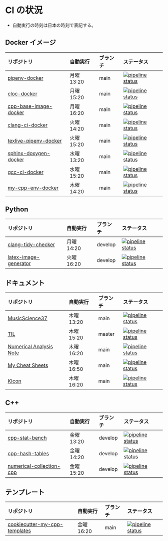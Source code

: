 # CI の状況

- 自動実行の時刻は日本の時刻で表記する。

## Docker イメージ

| リポジトリ                                                                                      | 自動実行   | ブランチ | ステータス                                                                                                                                                                                                   |
| :---------------------------------------------------------------------------------------------- | :--------- | :------- | :----------------------------------------------------------------------------------------------------------------------------------------------------------------------------------------------------------- |
| [pipenv-docker](https://gitlab.com/MusicScience37Projects/docker/pipenv-docker)                 | 月曜 13:20 | main     | [![pipeline status](https://gitlab.com/MusicScience37Projects/docker/pipenv-docker/badges/main/pipeline.svg)](https://gitlab.com/MusicScience37Projects/docker/pipenv-docker/-/commits/main)                 |
| [cloc-docker](https://gitlab.com/MusicScience37Projects/docker/cloc-docker)                     | 月曜 15:20 | main     | [![pipeline status](https://gitlab.com/MusicScience37Projects/docker/cloc-docker/badges/main/pipeline.svg)](https://gitlab.com/MusicScience37Projects/docker/cloc-docker/-/commits/main)                     |
| [cpp-base-image-docker](https://gitlab.com/MusicScience37Projects/docker/cpp-base-image-docker) | 月曜 16:20 | main     | [![pipeline status](https://gitlab.com/MusicScience37Projects/docker/cpp-base-image-docker/badges/main/pipeline.svg)](https://gitlab.com/MusicScience37Projects/docker/cpp-base-image-docker/-/commits/main) |
| [clang-ci-docker](https://gitlab.com/MusicScience37Projects/docker/clang-ci-docker)             | 火曜 14:20 | main     | [![pipeline status](https://gitlab.com/MusicScience37Projects/docker/clang-ci-docker/badges/main/pipeline.svg)](https://gitlab.com/MusicScience37Projects/docker/clang-ci-docker/-/commits/main)             |
| [texlive-pipenv-docker](https://gitlab.com/MusicScience37Projects/docker/texlive-pipenv-docker) | 火曜 15:20 | main     | [![pipeline status](https://gitlab.com/MusicScience37Projects/docker/texlive-pipenv-docker/badges/main/pipeline.svg)](https://gitlab.com/MusicScience37Projects/docker/texlive-pipenv-docker/-/commits/main) |
| [sphinx-doxygen-docker](https://gitlab.com/MusicScience37Projects/docker/sphinx-doxygen-docker) | 水曜 13:20 | main     | [![pipeline status](https://gitlab.com/MusicScience37Projects/docker/sphinx-doxygen-docker/badges/main/pipeline.svg)](https://gitlab.com/MusicScience37Projects/docker/sphinx-doxygen-docker/-/commits/main) |
| [gcc-ci-docker](https://gitlab.com/MusicScience37Projects/docker/gcc-ci-docker)                 | 水曜 15:20 | main     | [![pipeline status](https://gitlab.com/MusicScience37Projects/docker/gcc-ci-docker/badges/main/pipeline.svg)](https://gitlab.com/MusicScience37Projects/docker/gcc-ci-docker/-/commits/main)                 |
| [my-cpp-env-docker](https://gitlab.com/MusicScience37Projects/docker/my-cpp-env-docker)         | 木曜 14:20 | main     | [![pipeline status](https://gitlab.com/MusicScience37Projects/docker/my-cpp-env-docker/badges/main/pipeline.svg)](https://gitlab.com/MusicScience37Projects/docker/my-cpp-env-docker/-/commits/main)         |

## Python

| リポジトリ                                                                                     | 自動実行   | ブランチ | ステータス                                                                                                                                                                                                       |
| :--------------------------------------------------------------------------------------------- | :--------- | :------- | :--------------------------------------------------------------------------------------------------------------------------------------------------------------------------------------------------------------- |
| [clang-tidy-checker](https://gitlab.com/MusicScience37Projects/tools/clang-tidy-checker)       | 月曜 14:20 | develop  | [![pipeline status](https://gitlab.com/MusicScience37Projects/tools/clang-tidy-checker/badges/develop/pipeline.svg)](https://gitlab.com/MusicScience37Projects/tools/clang-tidy-checker/-/commits/develop)       |
| [latex-image-generator](https://gitlab.com/MusicScience37Projects/tools/latex-image-generator) | 火曜 16:20 | develop  | [![pipeline status](https://gitlab.com/MusicScience37Projects/tools/latex-image-generator/badges/develop/pipeline.svg)](https://gitlab.com/MusicScience37Projects/tools/latex-image-generator/-/commits/develop) |

## ドキュメント

| リポジトリ                                                                                                      | 自動実行   | ブランチ | ステータス                                                                                                                                                                                                                               |
| :-------------------------------------------------------------------------------------------------------------- | :--------- | :------- | :--------------------------------------------------------------------------------------------------------------------------------------------------------------------------------------------------------------------------------------- |
| [MusicScience37](https://gitlab.com/MusicScience37/MusicScience37)                                              | 木曜 13:20 | main     | [![pipeline status](https://gitlab.com/MusicScience37/MusicScience37/badges/main/pipeline.svg)](https://gitlab.com/MusicScience37/MusicScience37/-/commits/main)                                                                         |
| [TIL](https://gitlab.com/MusicScience37/til)                                                                    | 木曜 15:20 | master   | [![pipeline status](https://gitlab.com/MusicScience37/til/badges/master/pipeline.svg)](https://gitlab.com/MusicScience37/til/-/commits/master)                                                                                           |
| [Numerical Analysis Note](https://gitlab.com/MusicScience37Projects/numerical-analysis/numerical-analysis-note) | 木曜 16:20 | main     | [![pipeline status](https://gitlab.com/MusicScience37Projects/numerical-analysis/numerical-analysis-note/badges/main/pipeline.svg)](https://gitlab.com/MusicScience37Projects/numerical-analysis/numerical-analysis-note/-/commits/main) |
| [My Cheat Sheets](https://gitlab.com/MusicScience37/my-cheat-sheets)                                            | 木曜 16:50 | main     | [![pipeline status](https://gitlab.com/MusicScience37/my-cheat-sheets/badges/main/pipeline.svg)](https://gitlab.com/MusicScience37/my-cheat-sheets/-/commits/main)                                                                       |
| [KIcon](https://gitlab.com/MusicScience37/kicon)                                                                | 木曜 16:20 | main     | [![pipeline status](https://gitlab.com/MusicScience37/kicon/badges/main/pipeline.svg)](https://gitlab.com/MusicScience37/kicon/-/commits/main)                                                                                           |

## C++

| リポジトリ                                                                                                        | 自動実行   | ブランチ | ステータス                                                                                                                                                                                                                                       |
| :---------------------------------------------------------------------------------------------------------------- | :--------- | :------- | :----------------------------------------------------------------------------------------------------------------------------------------------------------------------------------------------------------------------------------------------- |
| [cpp-stat-bench](https://gitlab.com/MusicScience37Projects/utility-libraries/cpp-stat-bench)                      | 金曜 13:20 | develop  | [![pipeline status](https://gitlab.com/MusicScience37Projects/utility-libraries/cpp-stat-bench/badges/develop/pipeline.svg)](https://gitlab.com/MusicScience37Projects/utility-libraries/cpp-stat-bench/-/commits/develop)                       |
| [cpp-hash-tables](https://gitlab.com/MusicScience37/cpp-hash-tables)                                              | 金曜 14:20 | develop  | [![pipeline status](https://gitlab.com/MusicScience37/cpp-hash-tables/badges/develop/pipeline.svg)](https://gitlab.com/MusicScience37/cpp-hash-tables/-/commits/develop)                                                                         |
| [numerical-collection-cpp](https://gitlab.com/MusicScience37Projects/numerical-analysis/numerical-collection-cpp) | 金曜 15:20 | develop  | [![pipeline status](https://gitlab.com/MusicScience37Projects/numerical-analysis/numerical-collection-cpp/badges/develop/pipeline.svg)](https://gitlab.com/MusicScience37Projects/numerical-analysis/numerical-collection-cpp/-/commits/develop) |

## テンプレート

| リポジトリ                                                                                                         | 自動実行   | ブランチ | ステータス                                                                                                                                                                                                                         |
| :----------------------------------------------------------------------------------------------------------------- | :--------- | :------- | :--------------------------------------------------------------------------------------------------------------------------------------------------------------------------------------------------------------------------------- |
| [cookiecutter-my-cpp-templates](https://gitlab.com/MusicScience37Projects/templates/cookiecutter-my-cpp-templates) | 金曜 16:20 | main     | [![pipeline status](https://gitlab.com/MusicScience37Projects/templates/cookiecutter-my-cpp-templates/badges/main/pipeline.svg)](https://gitlab.com/MusicScience37Projects/templates/cookiecutter-my-cpp-templates/-/commits/main) |
